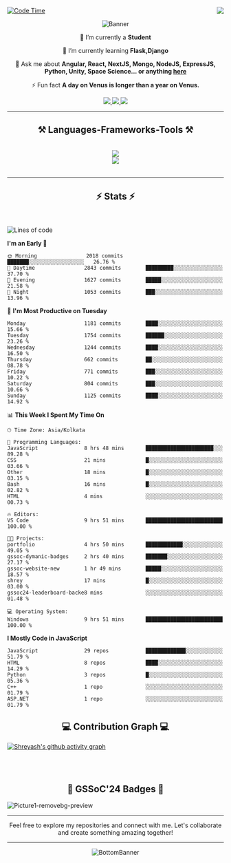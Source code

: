 <div>
 
<img align="right" src="https://visitor-badge.laobi.icu/badge?page_id=shreyash3087.shreyash3087" />

 [![Code Time](https://wakatime.com/badge/user/cd5f70df-e644-46f4-a03b-e1ce78615131.svg)](https://wakatime.com/@cd5f70df-e644-46f4-a03b-e1ce78615131)
 
</div>


<div align="center">
 
![Banner](https://github.com/user-attachments/assets/fe33d289-b057-4d85-ad76-3103802aa9e1)

</div>


<div align="center">
 
 🔭 I’m currently a **Student** 
 
 🌱 I’m currently learning **Flask,Django**

💬 Ask me about **Angular, React, NextJS, Mongo, NodeJS, ExpressJS, Python, Unity, Space Science... or anything [here](https://github.com/shreyash3087/shreyash3087/issues)**

⚡ Fun fact **A day on Venus is longer than a year on Venus.**

</div>
 
<div align="center"> 
  <a href="mailto:shreyash3087@gmail.com">
    <img src="https://img.shields.io/badge/Gmail-333333?style=for-the-badge&logo=gmail&logoColor=red" />
  </a>
  <a href="https://www.linkedin.com/in/shreyash-srivastava-1a1161280" target="_blank">
    <img src="https://img.shields.io/badge/LinkedIn-0077B5?style=for-the-badge&logo=linkedin&logoColor=white" target="_blank" />
  </a>
  <a href="https://github.com/shreyash3087" target="_blank">
     <img src="https://img.shields.io/badge/Github-FF5722?style=for-the-badge&logo=github&logoColor=white" target="_blank" />
  </a>
</div>
<hr/>
 
<h2 align="center">⚒️ Languages-Frameworks-Tools ⚒️</h2>
<br/>
<div align="center">
    <img src="https://skillicons.dev/icons?i=react,bootstrap,html,css,vscode,github,figma,cpp,vercel,netlify" /><br>
    <img src="https://skillicons.dev/icons?i=tailwind,git,nodejs,python,javascript,typescript,express,firebase,mongodb,nextjs,unity,azure,blender" /><br>
</div>

<br/>
<hr/>

<h2 align="center">⚡ Stats ⚡</h2>

<br>
<div>
 
 
<!--START_SECTION:waka-->
![Lines of code](https://img.shields.io/badge/From%20Hello%20World%20I%27ve%20Written-4.7%20million%20lines%20of%20code-blue)

**I'm an Early 🐤** 

```text
🌞 Morning                2018 commits        ███████░░░░░░░░░░░░░░░░░░   26.76 % 
🌆 Daytime                2843 commits        █████████░░░░░░░░░░░░░░░░   37.70 % 
🌃 Evening                1627 commits        █████░░░░░░░░░░░░░░░░░░░░   21.58 % 
🌙 Night                  1053 commits        ███░░░░░░░░░░░░░░░░░░░░░░   13.96 % 
```
📅 **I'm Most Productive on Tuesday** 

```text
Monday                   1181 commits        ████░░░░░░░░░░░░░░░░░░░░░   15.66 % 
Tuesday                  1754 commits        ██████░░░░░░░░░░░░░░░░░░░   23.26 % 
Wednesday                1244 commits        ████░░░░░░░░░░░░░░░░░░░░░   16.50 % 
Thursday                 662 commits         ██░░░░░░░░░░░░░░░░░░░░░░░   08.78 % 
Friday                   771 commits         ███░░░░░░░░░░░░░░░░░░░░░░   10.22 % 
Saturday                 804 commits         ███░░░░░░░░░░░░░░░░░░░░░░   10.66 % 
Sunday                   1125 commits        ████░░░░░░░░░░░░░░░░░░░░░   14.92 % 
```


📊 **This Week I Spent My Time On** 

```text
🕑︎ Time Zone: Asia/Kolkata

💬 Programming Languages: 
JavaScript               8 hrs 48 mins       ██████████████████████░░░   89.28 % 
CSS                      21 mins             █░░░░░░░░░░░░░░░░░░░░░░░░   03.66 % 
Other                    18 mins             █░░░░░░░░░░░░░░░░░░░░░░░░   03.15 % 
Bash                     16 mins             █░░░░░░░░░░░░░░░░░░░░░░░░   02.82 % 
HTML                     4 mins              ░░░░░░░░░░░░░░░░░░░░░░░░░   00.73 % 

🔥 Editors: 
VS Code                  9 hrs 51 mins       █████████████████████████   100.00 % 

🐱‍💻 Projects: 
portfolio                4 hrs 50 mins       ████████████░░░░░░░░░░░░░   49.05 % 
gssoc-dymanic-badges     2 hrs 40 mins       ███████░░░░░░░░░░░░░░░░░░   27.17 % 
gssoc-website-new        1 hr 49 mins        █████░░░░░░░░░░░░░░░░░░░░   18.57 % 
shrey                    17 mins             █░░░░░░░░░░░░░░░░░░░░░░░░   03.00 % 
gssoc24-leaderboard-backe8 mins              ░░░░░░░░░░░░░░░░░░░░░░░░░   01.48 % 

💻 Operating System: 
Windows                  9 hrs 51 mins       █████████████████████████   100.00 % 
```

**I Mostly Code in JavaScript** 

```text
JavaScript               29 repos            █████████████░░░░░░░░░░░░   51.79 % 
HTML                     8 repos             ████░░░░░░░░░░░░░░░░░░░░░   14.29 % 
Python                   3 repos             █░░░░░░░░░░░░░░░░░░░░░░░░   05.36 % 
C++                      1 repo              ░░░░░░░░░░░░░░░░░░░░░░░░░   01.79 % 
ASP.NET                  1 repo              ░░░░░░░░░░░░░░░░░░░░░░░░░   01.79 % 
```




<!--END_SECTION:waka-->

</div>

<div>
  <div align="center" ><h2 align="center">💻 Contribution Graph 💻</h2></div>
 
  [![Shreyash's github activity graph](https://github-readme-activity-graph.vercel.app/graph?username=shreyash3087&hide_border=true&theme=github)](https://github.com/ashutosh00710/github-readme-activity-graph)
 
</div>

<br/><br/>

<h2 align="center">🔰 GSSoC'24 Badges 🔰</h2>

![Picture1-removebg-preview](https://github.com/user-attachments/assets/4ece96a5-043a-44df-b51b-40738d3603ff)

<div align="center"> 
  <hr/>
  Feel free to explore my repositories and connect with me. Let's collaborate and create something amazing together!
  <hr/>
</div>

<div align="center">
 
![BottomBanner](https://github.com/user-attachments/assets/7afe064f-9b9f-401d-bec1-35c8625bb3dc)

</div>

